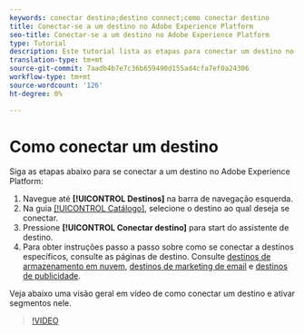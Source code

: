```yaml
---
keywords: conectar destino;destino connect;como conectar destino
title: Conectar-se a um destino no Adobe Experience Platform
seo-title: Conectar-se a um destino no Adobe Experience Platform
type: Tutorial
description: Este tutorial lista as etapas para conectar um destino no Adobe Experience Platform
translation-type: tm+mt
source-git-commit: 7aadb4b7e7c36b659490d155ad4cfa7ef0a24306
workflow-type: tm+mt
source-wordcount: '126'
ht-degree: 0%

---
```



# Como conectar um destino

Siga as etapas abaixo para se conectar a um destino no Adobe Experience Platform:

1. Navegue até **[!UICONTROL Destinos]** na barra de navegação esquerda.
2. Na guia [[!UICONTROL Catálogo]](./destinations-workspace.md#catalog), selecione o destino ao qual deseja se conectar.
3. Pressione **[!UICONTROL Conectar destino]** para start do assistente de destino.
4. Para obter instruções passo a passo sobre como se conectar a destinos específicos, consulte as páginas de destino. Consulte [destinos de armazenamento em nuvem](../catalog/cloud-storage/workflow.md), [destinos de marketing de email](../catalog/email-marketing/overview.md) e [destinos de publicidade](../catalog/advertising/overview.md).

Veja abaixo uma visão geral em vídeo de como conectar um destino e ativar segmentos nele.

>[!VIDEO](https://video.tv.adobe.com/v/29710?quality=12)